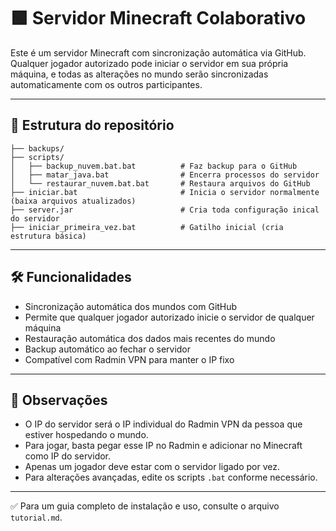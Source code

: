 # 🟩 Servidor Minecraft Colaborativo

Este é um servidor Minecraft com sincronização automática via GitHub. Qualquer jogador autorizado pode iniciar o servidor em sua própria máquina, e todas as alterações no mundo serão sincronizadas automaticamente com os outros participantes.

---

## 📁 Estrutura do repositório

```
├── backups/
├── scripts/
│   ├── backup_nuvem.bat.bat          # Faz backup para o GitHub
│   ├── matar_java.bat                # Encerra processos do servidor
│   └── restaurar_nuvem.bat.bat       # Restaura arquivos do GitHub
├── iniciar.bat                       # Inicia o servidor normalmente (baixa arquivos atualizados)
├── server.jar                        # Cria toda configuração inical do servidor
├── iniciar_primeira_vez.bat          # Gatilho inicial (cria estrutura básica)
```

---

## 🛠️ Funcionalidades

- Sincronização automática dos mundos com GitHub
- Permite que qualquer jogador autorizado inicie o servidor de qualquer máquina
- Restauração automática dos dados mais recentes do mundo
- Backup automático ao fechar o servidor
- Compatível com Radmin VPN para manter o IP fixo

---

## 📎 Observações

- O IP do servidor será o IP individual do Radmin VPN da pessoa que estiver hospedando o mundo.
- Para jogar, basta pegar esse IP no Radmin e adicionar no Minecraft como IP do servidor.
- Apenas um jogador deve estar com o servidor ligado por vez.
- Para alterações avançadas, edite os scripts `.bat` conforme necessário.

---

✅ Para um guia completo de instalação e uso, consulte o arquivo `tutorial.md`.
